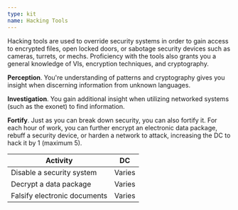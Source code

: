 ```yaml
---
type: kit
name: Hacking Tools
---
```

Hacking tools are used to override security systems in order to gain access to encrypted files, open locked doors, or
sabotage security devices such as cameras, turrets, or mechs. Proficiency with the tools also grants you a general knowledge
of VIs, encryption techniques, and cryptography.

__Perception__. You're understanding of patterns and cryptography gives you insight when discerning information from unknown languages.

__Investigation__. You gain additional insight when utilizing networked systems (such as the exonet) to find information.

__Fortify__. Just as you can break down security, you can also fortify it. For each hour of work,
you can further encrypt an electronic data package, rebuff a security device, or harden a network to attack, increasing
the DC to hack it by 1 (maximum 5).

Activity | DC
--- | ---
Disable a security system | Varies
Decrypt a data package | Varies
Falsify electronic documents | Varies
